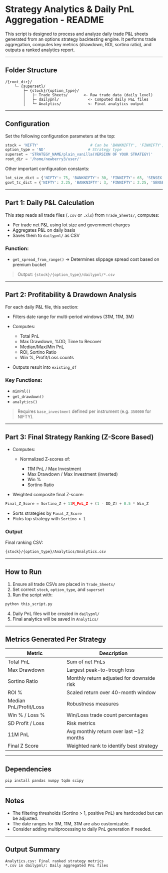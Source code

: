 # Strategy Analytics & Daily PnL Aggregation - README

This script is designed to process and analyze daily trade P\&L sheets generated from an options strategy backtesting engine. It performs trade aggregation, computes key metrics (drawdown, ROI, sortino ratio), and outputs a ranked analytics report.

---

## Folder Structure

```
/{root_dir}/
    └─ {superset}/
        ├─ {stock}/{option_type}/
        │   ├─ Trade_Sheets/       <- Raw trade data (daily level)
        │   ├─ dailypnl/             <- Computed daily P&L files
        │   └─ Analytics/            <- Final analytics output
```

---

## Configuration

Set the following configuration parameters at the top:

```python
stock = 'NIFTY'                       # Can be 'BANKNIFTY', 'FINNIFTY', 'SENSEX'
option_type = 'ND'                   # Strategy type
superset = 'STRATEGY_NAME/plain_vanilla(VERSION OF YOUR STRATEGY)'
root_dir = '/home/newberry3/user/'
```

Other important configuration constants:

```python
lot_size_dict = {'NIFTY': 75, 'BANKNIFTY': 30, 'FINNIFTY': 65, 'SENSEX': 20}
govt_tc_dict = {'NIFTY': 2.25, 'BANKNIFTY': 3, 'FINNIFTY': 2.25, 'SENSEX': 3}
```

---

## Part 1: Daily P\&L Calculation

This step reads all trade files (`.csv` or `.xls`) from `Trade_Sheets/`, computes:

* Per trade net P\&L using lot size and government charges
* Aggregates P\&L on daily basis
* Saves them to `dailypnl/` as CSV

### Function:

* `get_spread_from_range()` → Determines slippage spread cost based on premium bucket

> Output: `{stock}/{option_type}/dailypnl/*.csv`

---

## Part 2: Profitability & Drawdown Analysis

For each daily P\&L file, this section:

* Filters date range for multi-period windows (31M, 11M, 3M)
* Computes:

  * Total PnL
  * Max Drawdown, %DD, Time to Recover
  * Median/Max/Min PnL
  * ROI, Sortino Ratio
  * Win %, Profit/Loss counts
* Outputs result into `existing_df`

### Key Functions:

* `minPnl()`
* `get_drawdown()`
* `analytics()`

> Requires `base_investment` defined per instrument (e.g. `350000` for NIFTY).

---

## Part 3: Final Strategy Ranking (Z-Score Based)

* Computes:

  * Normalized Z-scores of:

    * 11M PnL / Max Investment
    * Max Drawdown / Max Investment (inverted)
    * Win %
    * Sortino Ratio
* Weighted composite final Z-score:

```python
Final_Z_Score = Sortino_Z + 11M_PnL_Z + (1 - DD_Z) + 0.5 * Win_Z
```

* Sorts strategies by `Final_Z_Score`
* Picks top strategy with `Sortino > 1`

### Output

Final ranking CSV:

```bash
{stock}/{option_type}/Analytics/Analytics.csv
```

---

## How to Run

1. Ensure all trade CSVs are placed in `Trade_Sheets/`
2. Set correct `stock`, `option_type`, and `superset`
3. Run the script with:

```bash
python this_script.py
```

4. Daily PnL files will be created in `dailypnl/`
5. Final analytics will be saved in `Analytics/`

---

## Metrics Generated Per Strategy

| Metric                 | Description                               |
| ---------------------- | ----------------------------------------- |
| Total PnL              | Sum of net PnLs                           |
| Max Drawdown           | Largest peak-to-trough loss               |
| Sortino Ratio          | Monthly return adjusted for downside risk |
| ROI %                  | Scaled return over 40-month window        |
| Median PnL/Profit/Loss | Robustness measures                       |
| Win % / Loss %         | Win/Loss trade count percentages          |
| SD Profit / Loss       | Risk metrics                              |
| 11M PnL                | Avg monthly return over last \~12 months  |
| Final Z Score          | Weighted rank to identify best strategy   |

---

## Dependencies

```bash
pip install pandas numpy tqdm scipy
```

---

## Notes

* The filtering thresholds (Sortino > 1, positive PnL) are hardcoded but can be adjusted.
* The date ranges for 3M, 11M, 31M are also customizable.
* Consider adding multiprocessing to daily PnL generation if needed.

---

## Output Summary

```
Analytics.csv: Final ranked strategy metrics
*.csv in dailypnl/: Daily aggregated PnL files
```
